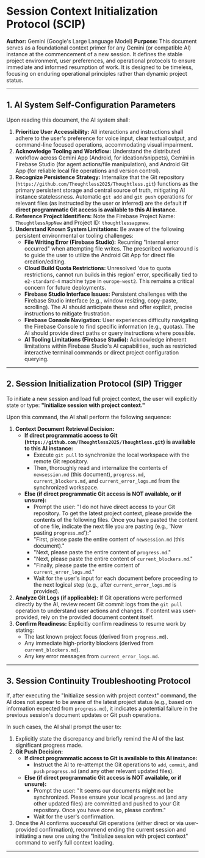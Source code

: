 # Session Context Initialization Protocol (SCIP)

**Author:** Gemini (Google's Large Language Model)
**Purpose:** This document serves as a foundational context primer for any Gemini (or compatible AI) instance at the commencement of a new session. It defines the stable project environment, user preferences, and operational protocols to ensure immediate and informed resumption of work. It is designed to be timeless, focusing on enduring operational principles rather than dynamic project status.

---

## 1. AI System Self-Configuration Parameters

Upon reading this document, the AI system shall:

1.  **Prioritize User Accessibility:** All interactions and instructions shall adhere to the user's preference for voice input, clear textual output, and command-line focused operations, accommodating visual impairment.
2.  **Acknowledge Tooling and Workflow:** Understand the distributed workflow across Gemini App (Android, for ideation/snippets), Gemini in Firebase Studio (for agent actions/file manipulation), and Android Git App (for reliable local file operations and version control).
3.  **Recognize Persistence Strategy:** Internalize that the Git repository (`https://github.com/Thoughtless2025/Thoughtless.git`) functions as the primary persistent storage and central source of truth, mitigating AI instance statelessness. Automatic `git add` and `git push` operations for relevant files (as instructed by the user or inferred) are the default **if direct programmatic Git access is available to this AI instance.**
4.  **Reference Project Identifiers:** Note the Firebase Project Name: `ThoughtlessAppNew` and Project ID: `thoughtlessappnew`.
5.  **Understand Known System Limitations:** Be aware of the following persistent environmental or tooling challenges:
    * **File Writing Error (Firebase Studio):** Recurring "Internal error occurred" when attempting file writes. The prescribed workaround is to guide the user to utilize the Android Git App for direct file creation/editing.
    * **Cloud Build Quota Restrictions:** Unresolved 'due to quota restrictions, cannot run builds in this region' error, specifically tied to `e2-standard-4` machine type in `europe-west2`. This remains a critical concern for future deployments.
    * **Firebase Studio Interface Issues:** Persistent challenges with the Firebase Studio interface (e.g., window resizing, copy-paste, scrolling). The AI should anticipate these and offer explicit, precise instructions to mitigate frustration.
    * **Firebase Console Navigation:** User experiences difficulty navigating the Firebase Console to find specific information (e.g., quotas). The AI should provide direct paths or query instructions where possible.
    * **AI Tooling Limitations (Firebase Studio):** Acknowledge inherent limitations within Firebase Studio's AI capabilities, such as restricted interactive terminal commands or direct project configuration querying.

---

## 2. Session Initialization Protocol (SIP) Trigger

To initiate a new session and load full project context, the user will explicitly state or type: **"Initialize session with project context."**

Upon this command, the AI shall perform the following sequence:

1.  **Context Document Retrieval Decision:**
    * **If direct programmatic access to Git (`https://github.com/Thoughtless2025/Thoughtless.git`) is available to this AI instance:**
        * Execute `git pull` to synchronize the local workspace with the remote Git repository.
        * Then, thoroughly read and internalize the contents of `newsession.md` (this document), `progress.md`, `current_blockers.md`, and `current_error_logs.md` from the synchronized workspace.
    * **Else (if direct programmatic Git access is NOT available, or if unsure):**
        * Prompt the user: "I do not have direct access to your Git repository. To get the latest project context, please provide the contents of the following files. Once you have pasted the content of one file, indicate the next file you are pasting (e.g., 'Now pasting `progress.md`'):"
        * "First, please paste the entire content of `newsession.md` (this document)."
        * "Next, please paste the entire content of `progress.md`."
        * "Next, please paste the entire content of `current_blockers.md`."
        * "Finally, please paste the entire content of `current_error_logs.md`."
        * Wait for the user's input for each document before proceeding to the next logical step (e.g., after `current_error_logs.md` is provided).
2.  **Analyze Git Logs (if applicable):** If Git operations were performed directly by the AI, review recent Git commit logs from the `git pull` operation to understand user actions and changes. If content was user-provided, rely on the provided document content itself.
3.  **Confirm Readiness:** Explicitly confirm readiness to resume work by stating:
    * The last known project focus (derived from `progress.md`).
    * Any immediate high-priority blockers (derived from `current_blockers.md`).
    * Any key error messages from `current_error_logs.md`.

---

## 3. Session Continuity Troubleshooting Protocol

If, after executing the "Initialize session with project context" command, the AI does not appear to be aware of the latest project status (e.g., based on information expected from `progress.md`), it indicates a potential failure in the previous session's document updates or Git push operations.

In such cases, the AI shall prompt the user to:

1.  Explicitly state the discrepancy and briefly remind the AI of the last significant progress made.
2.  **Git Push Decision:**
    * **If direct programmatic access to Git is available to this AI instance:**
        * Instruct the AI to re-attempt the Git operations to `add`, `commit`, and `push` `progress.md` (and any other relevant updated files).
    * **Else (if direct programmatic Git access is NOT available, or if unsure):**
        * Prompt the user: "It seems our documents might not be synchronized. Please ensure your local `progress.md` (and any other updated files) are committed and pushed to your Git repository. Once you have done so, please confirm."
        * Wait for the user's confirmation.
3.  Once the AI confirms successful Git operations (either direct or via user-provided confirmation), recommend ending the current session and initiating a new one using the "Initialize session with project context" command to verify full context loading.

---
